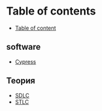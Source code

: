 # Table of contents

* [Table of content](README.md)

## software

* [Cypress](software/cypress.md)

## Теория

* [SDLC](sdlc.md)
* [STLC](stlc.md)

